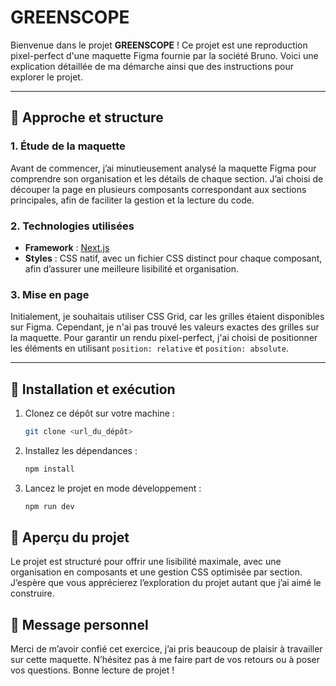 # GREENSCOPE

Bienvenue dans le projet **GREENSCOPE** ! Ce projet est une reproduction pixel-perfect d'une maquette Figma fournie par la société Bruno. Voici une explication détaillée de ma démarche ainsi que des instructions pour explorer le projet.

---

## 🎨 Approche et structure

### 1. **Étude de la maquette**

Avant de commencer, j’ai minutieusement analysé la maquette Figma pour comprendre son organisation et les détails de chaque section. J’ai choisi de découper la page en plusieurs composants correspondant aux sections principales, afin de faciliter la gestion et la lecture du code.

### 2. **Technologies utilisées**

- **Framework** : [Next.js](https://nextjs.org/)
- **Styles** : CSS natif, avec un fichier CSS distinct pour chaque composant, afin d’assurer une meilleure lisibilité et organisation.

### 3. **Mise en page**

Initialement, je souhaitais utiliser CSS Grid, car les grilles étaient disponibles sur Figma. Cependant, je n'ai pas trouvé les valeurs exactes des grilles sur la maquette. Pour garantir un rendu pixel-perfect, j'ai choisi de positionner les éléments en utilisant `position: relative` et `position: absolute`.

---

## 🚀 Installation et exécution

1. Clonez ce dépôt sur votre machine :
   ```bash
   git clone <url_du_dépôt>
   ```
2. Installez les dépendances :

   ```bash
   npm install
   ```

3. Lancez le projet en mode développement :

   ```bash
   npm run dev
   ```

## 👀 Aperçu du projet

Le projet est structuré pour offrir une lisibilité maximale, avec une organisation en composants et une gestion CSS optimisée par section. J’espère que vous apprécierez l’exploration du projet autant que j’ai aimé le construire.

## 📩 Message personnel

Merci de m’avoir confié cet exercice, j’ai pris beaucoup de plaisir à travailler sur cette maquette. N’hésitez pas à me faire part de vos retours ou à poser vos questions. Bonne lecture de projet !
